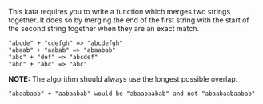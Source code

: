 This kata requires you to write a function which merges two strings together. It does so by merging the end of the first string with the start of the second string together when they are an exact match.

```
"abcde" + "cdefgh" => "abcdefgh"
"abaab" + "aabab" => "abaabab"
"abc" + "def" => "abcdef"
"abc" + "abc" => "abc"
```

**NOTE:** The algorithm should always use the longest possible overlap.

```
"abaabaab" + "aabaabab" would be "abaabaabab" and not "abaabaabaabab"
```
